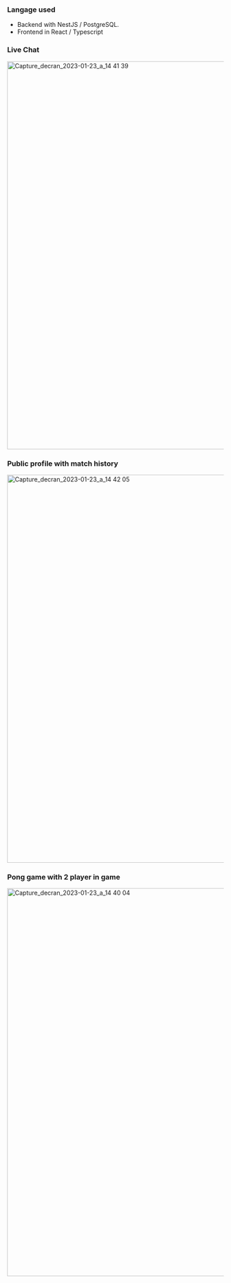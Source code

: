 ### Langage used
- Backend with NestJS / PostgreSQL.
- Frontend in React / Typescript

### Live Chat
<img width="900" alt="Capture_decran_2023-01-23_a_14 41 39" src="https://user-images.githubusercontent.com/50905325/214917188-99ec6df5-3dbc-4625-b858-3f7476d89ad6.png">

### Public profile with match history
<img width="900" alt="Capture_decran_2023-01-23_a_14 42 05" src="https://user-images.githubusercontent.com/50905325/214917192-a7621f71-9b94-4005-9424-2301aa0e688d.png">

### Pong game with 2 player in game
<img width="900" alt="Capture_decran_2023-01-23_a_14 40 04" src="https://user-images.githubusercontent.com/50905325/214917194-3558d367-a19b-4a80-b1b6-353cb2a0b55c.png">
